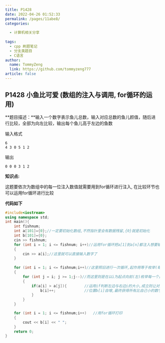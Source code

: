 ```yaml
---
title: P1428
date: 2022-04-26 01:52:33
permalink: /pages/11abe8/
categories:
  
  - 计算机相关分享
  
tags:
  - cpp 刷题笔记
  - 分支类题目
  - C语言
author: 
  name: TommyZeng
  link: https://github.com/tommyzeng777
article: false
---
```


## P1428 小鱼比可爱 (数组的注入与调用, for循环的运用)

**题目描述：**输入一个数字表示鱼儿总数，输入对应总数的鱼儿颜值，随后进行比较，全部为向左比较，输出每个鱼儿高于左边的鱼数

输入格式

```
6
4 3 0 5 1 2
```

输出

```
0 0 0 3 1 2
```





**知识点:**

这题要依次为数组中的每一位注入数值就需要用到for循环进行注入, 在比较环节也可以运用for循环进行比较

**代码如下**

```cpp
#include<iostream>
using namespace std;
int main(){
    int fishnum;
    int a[101]={0};//一定要初始化数组,不然指针里会有数据残留,{0}就是初始化
    int b[101]={0};
    cin >> fishnum;
    for (int i = 1; i <= fishnum; i++)//运用for循环把a[1]到a[n]都注入想要输入的文字
    {
        cin >> a[i];//这里就可以直接输入数字了
    }
    
    for (int i = 1; i <= fishnum;i++)//这里照旧进行一次循环,起作用等于枚举(每一个都尝试)每一个a[i]值
    {
        for (int j = i; j >= 1;j--)//而这里则是在以i为起点向前(左)枚举每一个比a[i]小的数字
        {
            if(a[i] > a[j]){		//运用if判断左边与右边i的大小,成立则让对应的空数组
                b[i]++;				//位置b[i]自增,最终获得所有比自己小的数字
            }
        }
    }

    for (int i = 1; i <= fishnum;i++)	//用for循环打印
    {
        cout << b[i] << " ";
    }
    return 0;
}
```
